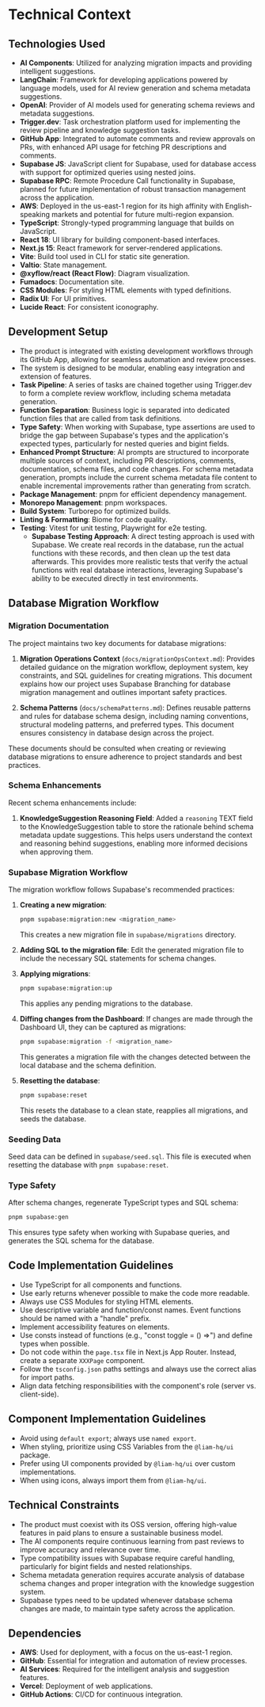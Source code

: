 # Technical Context

## Technologies Used
- **AI Components**: Utilized for analyzing migration impacts and providing intelligent suggestions.
- **LangChain**: Framework for developing applications powered by language models, used for AI review generation and schema metadata suggestions.
- **OpenAI**: Provider of AI models used for generating schema reviews and metadata suggestions.
- **Trigger.dev**: Task orchestration platform used for implementing the review pipeline and knowledge suggestion tasks.
- **GitHub App**: Integrated to automate comments and review approvals on PRs, with enhanced API usage for fetching PR descriptions and comments.
- **Supabase JS**: JavaScript client for Supabase, used for database access with support for optimized queries using nested joins.
- **Supabase RPC**: Remote Procedure Call functionality in Supabase, planned for future implementation of robust transaction management across the application.
- **AWS**: Deployed in the us-east-1 region for its high affinity with English-speaking markets and potential for future multi-region expansion.
- **TypeScript**: Strongly-typed programming language that builds on JavaScript.
- **React 18**: UI library for building component-based interfaces.
- **Next.js 15**: React framework for server-rendered applications.
- **Vite**: Build tool used in CLI for static site generation.
- **Valtio**: State management.
- **@xyflow/react (React Flow)**: Diagram visualization.
- **Fumadocs**: Documentation site.
- **CSS Modules**: For styling HTML elements with typed definitions.
- **Radix UI**: For UI primitives.
- **Lucide React**: For consistent iconography.

## Development Setup
- The product is integrated with existing development workflows through its GitHub App, allowing for seamless automation and review processes.
- The system is designed to be modular, enabling easy integration and extension of features.
- **Task Pipeline**: A series of tasks are chained together using Trigger.dev to form a complete review workflow, including schema metadata generation.
- **Function Separation**: Business logic is separated into dedicated function files that are called from task definitions.
- **Type Safety**: When working with Supabase, type assertions are used to bridge the gap between Supabase's types and the application's expected types, particularly for nested queries and bigint fields.
- **Enhanced Prompt Structure**: AI prompts are structured to incorporate multiple sources of context, including PR descriptions, comments, documentation, schema files, and code changes. For schema metadata generation, prompts include the current schema metadata file content to enable incremental improvements rather than generating from scratch.
- **Package Management**: pnpm for efficient dependency management.
- **Monorepo Management**: pnpm workspaces.
- **Build System**: Turborepo for optimized builds.
- **Linting & Formatting**: Biome for code quality.
- **Testing**: Vitest for unit testing, Playwright for e2e testing.
  - **Supabase Testing Approach**: A direct testing approach is used with Supabase. We create real records in the database, run the actual functions with these records, and then clean up the test data afterwards. This provides more realistic tests that verify the actual functions with real database interactions, leveraging Supabase's ability to be executed directly in test environments.

## Database Migration Workflow

### Migration Documentation

The project maintains two key documents for database migrations:

1. **Migration Operations Context** (`docs/migrationOpsContext.md`): Provides detailed guidance on the migration workflow, deployment system, key constraints, and SQL guidelines for creating migrations. This document explains how our project uses Supabase Branching for database migration management and outlines important safety practices.

2. **Schema Patterns** (`docs/schemaPatterns.md`): Defines reusable patterns and rules for database schema design, including naming conventions, structural modeling patterns, and preferred types. This document ensures consistency in database design across the project.

These documents should be consulted when creating or reviewing database migrations to ensure adherence to project standards and best practices.

### Schema Enhancements

Recent schema enhancements include:

1. **KnowledgeSuggestion Reasoning Field**: Added a `reasoning` TEXT field to the KnowledgeSuggestion table to store the rationale behind schema metadata update suggestions. This helps users understand the context and reasoning behind suggestions, enabling more informed decisions when approving them.

### Supabase Migration Workflow

The migration workflow follows Supabase's recommended practices:

1. **Creating a new migration**:
   ```bash
   pnpm supabase:migration:new <migration_name>
   ```
   This creates a new migration file in `supabase/migrations` directory.

2. **Adding SQL to the migration file**:
   Edit the generated migration file to include the necessary SQL statements for schema changes.

3. **Applying migrations**:
   ```bash
   pnpm supabase:migration:up
   ```
   This applies any pending migrations to the database.

4. **Diffing changes from the Dashboard**:
   If changes are made through the Dashboard UI, they can be captured as migrations:
   ```bash
   pnpm supabase:migration -f <migration_name>
   ```
   This generates a migration file with the changes detected between the local database and the schema definition.

5. **Resetting the database**:
   ```bash
   pnpm supabase:reset
   ```
   This resets the database to a clean state, reapplies all migrations, and seeds the database.

### Seeding Data

Seed data can be defined in `supabase/seed.sql`. This file is executed when resetting the database with `pnpm supabase:reset`.

### Type Safety

After schema changes, regenerate TypeScript types and SQL schema:
```bash
pnpm supabase:gen
```
This ensures type safety when working with Supabase queries, and generates the SQL schema for the database.

## Code Implementation Guidelines
- Use TypeScript for all components and functions.
- Use early returns whenever possible to make the code more readable.
- Always use CSS Modules for styling HTML elements.
- Use descriptive variable and function/const names. Event functions should be named with a "handle" prefix.
- Implement accessibility features on elements.
- Use consts instead of functions (e.g., "const toggle = () =>") and define types when possible.
- Do not code within the `page.tsx` file in Next.js App Router. Instead, create a separate `XXXPage` component.
- Follow the `tsconfig.json` paths settings and always use the correct alias for import paths.
- Align data fetching responsibilities with the component's role (server vs. client-side).

## Component Implementation Guidelines
- Avoid using `default export`; always use `named export`.
- When styling, prioritize using CSS Variables from the `@liam-hq/ui` package.
- Prefer using UI components provided by `@liam-hq/ui` over custom implementations.
- When using icons, always import them from `@liam-hq/ui`.

## Technical Constraints
- The product must coexist with its OSS version, offering high-value features in paid plans to ensure a sustainable business model.
- The AI components require continuous learning from past reviews to improve accuracy and relevance over time.
- Type compatibility issues with Supabase require careful handling, particularly for bigint fields and nested relationships.
- Schema metadata generation requires accurate analysis of database schema changes and proper integration with the knowledge suggestion system.
- Supabase types need to be updated whenever database schema changes are made, to maintain type safety across the application.

## Dependencies
- **AWS**: Used for deployment, with a focus on the us-east-1 region.
- **GitHub**: Essential for integration and automation of review processes.
- **AI Services**: Required for the intelligent analysis and suggestion features.
- **Vercel**: Deployment of web applications.
- **GitHub Actions**: CI/CD for continuous integration.
